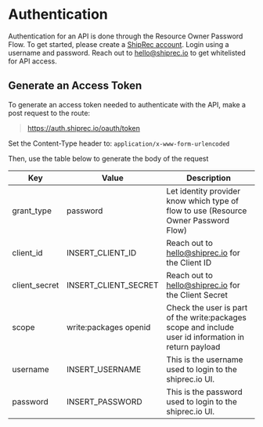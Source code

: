 # Authentication

Authentication for an API is done through the Resource Owner Password Flow. To get started, please create a [ShipRec account](https://shiprec.io). Login using a username and password. Reach out to <a href="mailto:hello@shiprec.io" target="_blank">hello@shiprec.io</a> to get whitelisted for API access. 

## Generate an Access Token

To generate an access token needed to authenticate with the API, make a post request to the route:

> https://auth.shiprec.io/oauth/token

Set the Content-Type header to: `application/x-www-form-urlencoded`

Then, use the table below to generate the body of the request

| Key           | Value                  | Description                                                                                               |
|---------------|------------------------|-----------------------------------------------------------------------------------------------------------|
| grant_type    | password               | Let identity provider know which type of flow to use (Resource Owner Password Flow)                       |
| client_id     | INSERT_CLIENT_ID       | Reach out to <a href="mailto:hello@shiprec.io" target="_blank">hello@shiprec.io</a> for the Client ID     |
| client_secret | INSERT_CLIENT_SECRET   | Reach out to <a href="mailto:hello@shiprec.io" target="_blank">hello@shiprec.io</a> for the Client Secret |
| scope         | write:packages openid  | Check the user is part of the write:packages scope and include user id information in return payload      |
| username      | INSERT_USERNAME        | This is the username used to login to the shiprec.io UI.                                                  |
| password      | INSERT_PASSWORD        | This is the password used to login to the shiprec.io UI.                                                  |